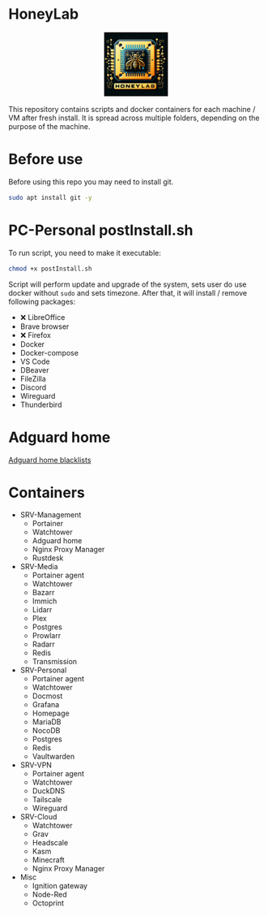 # HoneyLab
<div class="intro" align="center">
    <img src="./img/logo.png" width="25%" alt="logo">
</div>

This repository contains scripts and docker containers for each machine / VM after fresh install. It is spread across multiple folders, depending on the purpose of the machine.

<!-- <div class="intro" align="center">
    <img src="./img/services.svg" width="75%" alt="services">
</div>

*[Icons](https://github.com/free-icons/free-icons) -->

# Before use
Before using this repo you may need to install git.
```bash
sudo apt install git -y
```

# PC-Personal postInstall.sh
To run script, you need to make it executable:
```bash
chmod +x postInstall.sh
```
Script will perform update and upgrade of the system, sets user do use docker without `sudo` and sets timezone. After that, it will install / remove following packages:

- ❌ LibreOffice
- Brave browser
- ❌ Firefox
- Docker
- Docker-compose
- VS Code
- DBeaver
- FileZilla
- Discord
- Wireguard
- Thunderbird

# Adguard home
[Adguard home blacklists](https://firebog.net/)

# Containers
- SRV-Management
    - Portainer
    - Watchtower
    - Adguard home
    - Nginx Proxy Manager
    - Rustdesk
- SRV-Media
    - Portainer agent
    - Watchtower
    - Bazarr
    - Immich
    - Lidarr
    - Plex
    - Postgres
    - Prowlarr
    - Radarr
    - Redis
    - Transmission
- SRV-Personal
    - Portainer agent
    - Watchtower
    - Docmost
    - Grafana
    - Homepage
    - MariaDB
    - NocoDB
    - Postgres
    - Redis
    - Vaultwarden
- SRV-VPN
    - Portainer agent
    - Watchtower
    - DuckDNS
    - Tailscale
    - Wireguard
- SRV-Cloud
    - Watchtower
    - Grav
    - Headscale
    - Kasm
    - Minecraft
    - Nginx Proxy Manager
- Misc
    - Ignition gateway
    - Node-Red
    - Octoprint